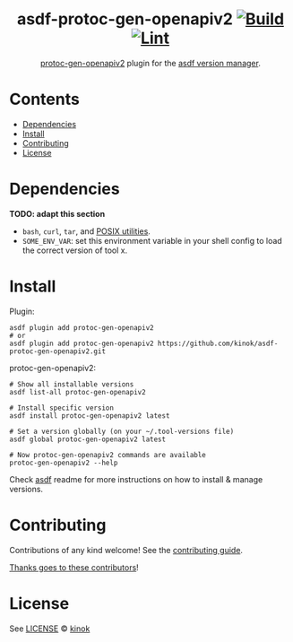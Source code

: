 <div align="center">

# asdf-protoc-gen-openapiv2 [![Build](https://github.com/kinok/asdf-protoc-gen-openapiv2/actions/workflows/build.yml/badge.svg)](https://github.com/kinok/asdf-protoc-gen-openapiv2/actions/workflows/build.yml) [![Lint](https://github.com/kinok/asdf-protoc-gen-openapiv2/actions/workflows/lint.yml/badge.svg)](https://github.com/kinok/asdf-protoc-gen-openapiv2/actions/workflows/lint.yml)

[protoc-gen-openapiv2](https://github.com/kinok/protoc-gen-openapiv2) plugin for the [asdf version manager](https://asdf-vm.com).

</div>

# Contents

- [Dependencies](#dependencies)
- [Install](#install)
- [Contributing](#contributing)
- [License](#license)

# Dependencies

**TODO: adapt this section**

- `bash`, `curl`, `tar`, and [POSIX utilities](https://pubs.opengroup.org/onlinepubs/9699919799/idx/utilities.html).
- `SOME_ENV_VAR`: set this environment variable in your shell config to load the correct version of tool x.

# Install

Plugin:

```shell
asdf plugin add protoc-gen-openapiv2
# or
asdf plugin add protoc-gen-openapiv2 https://github.com/kinok/asdf-protoc-gen-openapiv2.git
```

protoc-gen-openapiv2:

```shell
# Show all installable versions
asdf list-all protoc-gen-openapiv2

# Install specific version
asdf install protoc-gen-openapiv2 latest

# Set a version globally (on your ~/.tool-versions file)
asdf global protoc-gen-openapiv2 latest

# Now protoc-gen-openapiv2 commands are available
protoc-gen-openapiv2 --help
```

Check [asdf](https://github.com/asdf-vm/asdf) readme for more instructions on how to
install & manage versions.

# Contributing

Contributions of any kind welcome! See the [contributing guide](contributing.md).

[Thanks goes to these contributors](https://github.com/kinok/asdf-protoc-gen-openapiv2/graphs/contributors)!

# License

See [LICENSE](LICENSE) © [kinok](https://github.com/kinok/)
